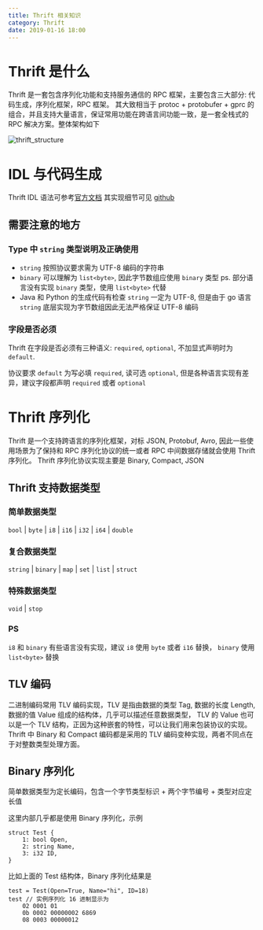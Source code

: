 ```yaml
---
title: Thrift 相关知识
category: Thrift
date: 2019-01-16 18:00
---
```


# Thrift 是什么

Thrift 是一套包含序列化功能和支持服务通信的 RPC 框架，主要包含三大部分: 代码生成，序列化框架，RPC 框架。
其大致相当于 protoc + protobufer + gprc 的组合，并且支持大量语言，保证常用功能在跨语言间功能一致，是一套全栈式的 RPC 解决方案。整体架构如下

![thrift_structure](/image/thrift_structure.png)

# IDL 与代码生成

Thrift IDL 语法可参考[官方文档](http://thrift.apache.org/docs/idl)
其实现细节可见 [github](https://github.com/apache/thrift/tree/master/compiler/cpp/src/thrift/generate)

## 需要注意的地方

### Type 中 `string` 类型说明及正确使用
  
- `string` 按照协议要求需为 UTF-8 编码的字符串
- `binary` 可以理解为 `list<byte>`, 因此字节数组应使用 `binary` 类型
  ps. 部分语言没有实现 `binary` 类型，使用 `list<byte>` 代替
- Java 和 Python 的生成代码有检查 `string` 一定为 UTF-8, 但是由于 go 语言 `string` 底层实现为字节数组因此无法严格保证 UTF-8 编码

### 字段是否必须

Thrift 在字段是否必须有三种语义: `required`, `optional`, 不加显式声明时为 `default`.

协议要求 `default` 为写必填 `required`, 读可选 `optional`, 但是各种语言实现有差异，建议字段都声明 `required` 或者 `optional`

# Thrift 序列化

Thrift 是一个支持跨语言的序列化框架，对标 JSON, Protobuf, Avro, 因此一些使用场景为了保持和 RPC 序列化协议的统一或者 RPC 中间数据存储就会使用 Thrift 序列化。
Thrift 序列化协议实现主要是 Binary, Compact, JSON

## Thrift 支持数据类型

### 简单数据类型

`bool` | `byte` | `i8` | `i16` | `i32` | `i64` | `double`

### 复合数据类型

`string` | `binary` | `map` | `set` | `list` | `struct`

### 特殊数据类型

`void` | `stop`

### PS

`i8` 和 `binary` 有些语言没有实现，建议 `i8` 使用 `byte` 或者 `i16` 替换， `binary` 使用 `list<byte>` 替换

## TLV 编码

二进制编码常用 TLV 编码实现，TLV 是指由数据的类型 Tag, 数据的长度 Length, 数据的值 Value 组成的结构体，几乎可以描述任意数据类型， TLV 的 Value 也可以是一个 TLV 结构，正因为这种嵌套的特性，可以让我们用来包装协议的实现。
Thrift 中 Binary 和 Compact 编码都是采用的 TLV 编码变种实现，两者不同点在于对整数类型处理方面。

## Binary 序列化

简单数据类型为定长编码，包含一个字节类型标识 + 两个字节编号 + 类型对应定长值

这里内部几乎都是使用 Binary 序列化，示例

```thrift
struct Test {
    1: bool Open,
    2: string Name,
    3: i32 ID,
}
```

比如上面的 Test 结构体，Binary 序列化结果是

```plain
test = Test(Open=True, Name="hi", ID=18)
test // 实例序列化 16 进制显示为
    02 0001 01
    0b 0002 00000002 6869
    08 0003 00000012
```